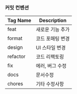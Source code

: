 ### 커밋 컨벤션

| Tag Name | Description      |
| -------- | ---------------- |
| feat     | 새로운 기능 추가 |
| format   | 코드 포매팅 변경 |
| design   | UI 스타일 변경   |
| refactor | 코드 리팩토링    |
| fix      | 에러, 버그 수정  |
| docs     | 문서수정         |
| chores   | 기타 수정사항    |
